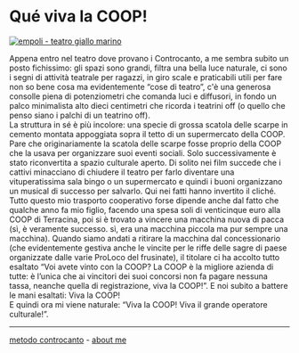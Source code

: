 # Qué viva la COOP!   

[![](https://live.staticflickr.com/65535/51793596740_50a9a5948e_c.jpg "empoli - teatro giallo marino")](https://flic.kr/s/aHBqjzwAJ2)   

Appena entro nel teatro dove provano i Controcanto, a me sembra subito un posto fichissimo: gli spazi sono grandi, filtra una bella luce naturale, ci sono i segni di attività teatrale per ragazzi, in giro scale e praticabili utili per fare non so bene cosa ma evidentemente “cose di teatro”, c'è una generosa consolle piena di potenziometri che comanda luci e diffusori, in fondo un palco minimalista alto dieci centimetri che ricorda i teatrini off (o quello che penso siano i palchi di un teatrino off).    
La struttura in sé è più incolore: una specie di grossa scatola delle scarpe in cemento montata appoggiata sopra il tetto di un supermercato della COOP. Pare che originariamente la scatola delle scarpe fosse proprio della COOP che la usava per organizzare suoi eventi sociali. Solo successivamente è stato riconvertita a spazio culturale aperto. Di solito nei film succede che i cattivi minacciano di chiudere il teatro per farlo diventare una vituperatissima sala bingo o un supermercato e quindi i buoni organizzano un musical di successo per salvarlo. Qui nei fatti hanno invertito il cliché.   
Tutto questo mio trasporto cooperativo forse dipende anche dal fatto che qualche anno fa mio figlio, facendo una spesa soli di venticinque euro alla COOP di Terracina, poi si è trovato a vincere una macchina nuova di pacca (sì, è veramente successo. sì, era una macchina piccola ma pur sempre una macchina). Quando siamo andati a ritirare la macchina dal concessionario (che evidentemente gestiva anche le vincite per le riffe delle sagre di paese organizzate dalle varie ProLoco del frusinate), il titolare ci ha accolto tutto esaltato “Voi avete vinto con la COOP? La COOP è la migliore azienda di tutte: è l’unica che ai vincitori dei suoi concorsi non fa pagare nessuna tassa, neanche quella di registrazione, viva la COOP!”. E noi subito a battere le mani esaltati: Viva la COOP!     
E quindi ora mi viene naturale: “Viva la COOP! Viva il grande operatore culturale!”.   

---   
[metodo controcanto](https://cacioman.github.io/controcanto000.html) - [about me](https://about.me/cacioman)   
